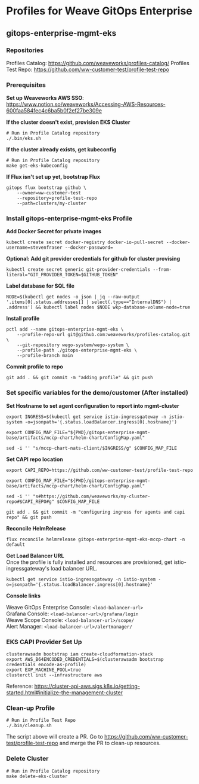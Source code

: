 # Profiles for Weave GitOps Enterprise

## gitops-enterprise-mgmt-eks

### Repositories

Profiles Catalog: https://github.com/weaveworks/profiles-catalog/
Profiles Test Repo: https://github.com/ww-customer-test/profile-test-repo

### Prerequisites

**Set up Weaveworks AWS SSO**:
https://www.notion.so/weaveworks/Accessing-AWS-Resources-600faa584fec4c6ba5b0f2ef27be309e

**If the cluster doesn't exist, provision EKS Cluster**
```
# Run in Profile Catalog repository
./.bin/eks.sh
```

**If the cluster already exists, get kubeconfig**
```
# Run in Profile Catalog repository
make get-eks-kubeconfig
```

**If Flux isn't set up yet, bootstrap Flux**
```
gitops flux bootstrap github \
    --owner=ww-customer-test
    --repository=profile-test-repo
    --path=clusters/my-cluster
```

### Install gitops-enterprise-mgmt-eks Profile
**Add Docker Secret for private images**
```
kubectl create secret docker-registry docker-io-pull-secret --docker-username=stevenfraser --docker-password=
```

**Optional: Add git provider credentials for github for cluster provising**
```
kubectl create secret generic git-provider-credentials --from-literal="GIT_PROVIDER_TOKEN=$GITHUB_TOKEN"
```

**Label database for SQL file**
```
NODE=$(kubectl get nodes -o json | jq --raw-output '.items[0].status.addresses[] | select(.type=="InternalDNS") | .address') && kubectl label nodes $NODE wkp-database-volume-node=true
```

**Install profile**
```
pctl add --name gitops-enterprise-mgmt-eks \
	--profile-repo-url git@github.com:weaveworks/profiles-catalog.git \
	--git-repository wego-system/wego-system \
	--profile-path ./gitops-enterprise-mgmt-eks \
	--profile-branch main
```

**Commit profile to repo**
```
git add . && git commit -m "adding profile" && git push
```

### Set specific variables for the demo/customer (After installed)

**Set Hostname to set agent configuration to report into mgmt-cluster**
```
export INGRESS=$(kubectl get service istio-ingressgateway -n istio-system -o=jsonpath='{.status.loadBalancer.ingress[0].hostname}') 

export CONFIG_MAP_FILE="${PWD}/gitops-enterprise-mgmt-base/artifacts/mccp-chart/helm-chart/ConfigMap.yaml"

sed -i '' "s/mccp-chart-nats-client/$INGRESS/g" $CONFIG_MAP_FILE
```

**Set CAPI repo location**
```
export CAPI_REPO=https://github.com/ww-customer-test/profile-test-repo

export CONFIG_MAP_FILE="${PWD}/gitops-enterprise-mgmt-base/artifacts/mccp-chart/helm-chart/ConfigMap.yaml"

sed -i '' "s#https://github.com/weaveworks/my-cluster-repo#$CAPI_REPO#g" $CONFIG_MAP_FILE
```

```
git add . && git commit -m "configuring ingress for agents and capi repo" && git push
```

**Reconcile HelmRelease**
```
flux reconcile helmrelease gitops-enterprise-mgmt-eks-mccp-chart -n default
```

**Get Load Balancer URL**  
Once the profile is fully installed and resources are provisioned, get istio-ingressgateway's load balancer URL.
```
kubectl get service istio-ingressgateway -n istio-system -o=jsonpath='{.status.loadBalancer.ingress[0].hostname}'
```

**Console links**

Weave GitOps Enterprise Console: `<load-balancer-url>`  
Grafana Console: `<load-balancer-url>/grafana/login`  
Weave Scope Console: `<load-balancer-url>/scope/`  
Alert Manager: `<load-balancer-url>/alertmanager/`  

### EKS CAPI Provider Set Up
```
clusterawsadm bootstrap iam create-cloudformation-stack
export AWS_B64ENCODED_CREDENTIALS=$(clusterawsadm bootstrap credentials encode-as-profile)
export EXP_MACHINE_POOL=true
clusterctl init --infrastructure aws
```
Reference: https://cluster-api-aws.sigs.k8s.io/getting-started.html#initialize-the-management-cluster

### Clean-up Profile
```
# Run in Profile Test Repo
./.bin/cleanup.sh
```
The script above will create a PR. Go to https://github.com/ww-customer-test/profile-test-repo and merge the PR to clean-up resources.

### Delete Cluster
```
# Run in Profile Catalog repository
make delete-eks-cluster
```


